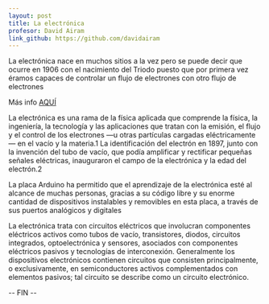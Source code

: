 ```yaml
---
layout: post
title: La electrónica
profesor: David Airam
link_github: https://github.com/davidairam
---
```


La electrónica nace en muchos sitios a la vez pero se puede decir que ocurre en 1906 con el nacimiento del Triodo puesto que por primera vez éramos capaces de controlar un flujo de electrones con otro flujo de electrones

Más info [AQUÍ](https://es.wikipedia.org/wiki/Electr%C3%B3nica)

La electrónica es una rama de la física aplicada que comprende la física, la ingeniería, la tecnología y las aplicaciones que tratan con la emisión, el flujo y el control de los electrones —u otras partículas cargadas eléctricamente— en el vacío y la materia.1​ La identificación del electrón en 1897, junto con la invención del tubo de vacío, que podía amplificar y rectificar pequeñas señales eléctricas, inauguraron el campo de la electrónica y la edad del electrón.2​


La placa Arduino ha permitido que el aprendizaje de la electrónica esté al alcance de muchas personas, gracias a su código libre y su enorme cantidad de dispositivos instalables y removibles en esta placa, a través de sus puertos analógicos y digitales

La electrónica trata con circuitos eléctricos que involucran componentes eléctricos activos como tubos de vacío, transistores, diodos, circuitos integrados, optoelectrónica y sensores, asociados con componentes eléctricos pasivos y tecnologías de interconexión. Generalmente los dispositivos electrónicos contienen circuitos que consisten principalmente, o exclusivamente, en semiconductores activos complementados con elementos pasivos; tal circuito se describe como un circuito electrónico.


-- FIN --
